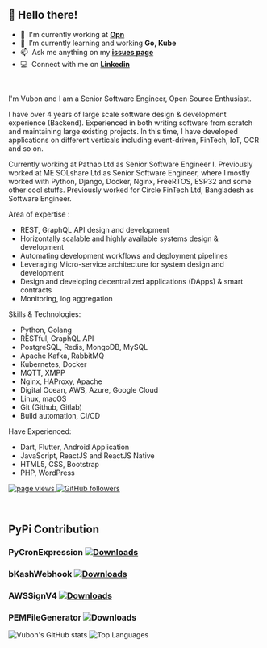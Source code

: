 ## :wave: Hello there!

- :office: &nbsp;I'm currently working at **[Opn](https://www.opn.ooo/th-en/)**
- :seedling: &nbsp;I’m currently learning and working **Go, Kube**
- :mailbox: &nbsp;Ask me anything on my **[issues page](https://github.com/vubon/vubon/issues)**
- :computer: &nbsp;Connect with me on **[Linkedin](https://www.linkedin.com/in/vubon-roy-18a25990/)**
<br/>
<p> I'm Vubon and I am a Senior Software Engineer, Open Source Enthusiast.</p>

<p>I have over 4 years of large scale software design & development experience (Backend). Experienced in both writing software from scratch and maintaining large existing projects. In this time, I have developed applications on different verticals including event-driven, FinTech, IoT, OCR and so on. </p>

<p>Currently working at Pathao Ltd as Senior Software Engineer I. Previously worked at ME SOLshare Ltd as Senior Software Engineer, where I mostly worked with Python, Django, Docker, Nginx, FreeRTOS, ESP32 and some other cool stuffs. Previously worked for Circle FinTech Ltd, Bangladesh as Software Engineer.</p>

Area of expertise :
- REST, GraphQL API design and development
- Horizontally scalable and highly available systems design & development
- Automating development workflows and deployment pipelines
- Leveraging Micro-service architecture for system design and development
- Design and developing decentralized applications (DApps) & smart contracts
- Monitoring, log aggregation

Skills & Technologies:
- Python, Golang
- RESTful, GraphQL API
- PostgreSQL, Redis, MongoDB, MySQL
- Apache Kafka, RabbitMQ
- Kubernetes, Docker
- MQTT, XMPP
- Nginx, HAProxy, Apache
- Digital Ocean, AWS, Azure, Google Cloud
- Linux, macOS
- Git (Github, Gitlab)
- Build automation, CI/CD

Have Experienced:
- Dart, Flutter, Android Application
- JavaScript, ReactJS and ReactJS Native
- HTML5, CSS, Bootstrap
- PHP, WordPress

<p align="left">
  <a href="https://github.com/vubon/vubon">
    <img src="https://komarev.com/ghpvc/?username=vubon" alt="page views" />
  </a>
  <a href="https://github.com/vubon?tab=followers">
    <img alt="GitHub followers" src="https://img.shields.io/github/followers/vubon?color=green&logo=github">
  </a>
</p>
<br/>

## PyPi Contribution 

### PyCronExpression [![Downloads](https://pepy.tech/badge/pycronexpression)](https://pepy.tech/project/pycronexpression) <br/>
### bKashWebhook [![Downloads](https://pepy.tech/badge/bkashwebhook)](https://pepy.tech/project/bkashwebhook)<br/>
### AWSSignV4 [![Downloads](https://pepy.tech/badge/awssignv4)](https://pepy.tech/project/awssignv4) <br/>
### PEMFileGenerator ![Downloads](https://static.pepy.tech/personalized-badge/pemfilegenerator?period=total&units=none&left_color=brightgreen&right_color=blue&left_text=Downloads)<br/>

![Vubon's GitHub stats](https://github-readme-stats.vercel.app/api?username=vubon&hide=issues&layout=compact)
![Top Languages](https://github-readme-stats.vercel.app/api/top-langs/?username=vubon&layout=compact)


<!--
**vubon/vubon** is a ✨ _special_ ✨ repository because its `README.md` (this file) appears on your GitHub profile.

Here are some ideas to get you started:

- 🔭 I’m currently working on ...
- 🌱 I’m currently learning ...
- 👯 I’m looking to collaborate on ...
- 🤔 I’m looking for help with ...
- 💬 Ask me about ...
- 📫 How to reach me: ...
- 😄 Pronouns: ...
- ⚡ Fun fact: ...
-->

